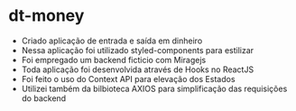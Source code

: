 # dt-money

- Criado aplicação de entrada e saída em dinheiro
- Nessa aplicação foi utilizado styled-components para estilizar
- Foi empregado um backend ficticio com Miragejs
- Toda aplicação foi desenvolvida através de Hooks no ReactJS
- Foi feito o uso do Context API para elevação dos Estados
- Utilizei também da bilbioteca AXIOS para simplificação das requisições do backend
